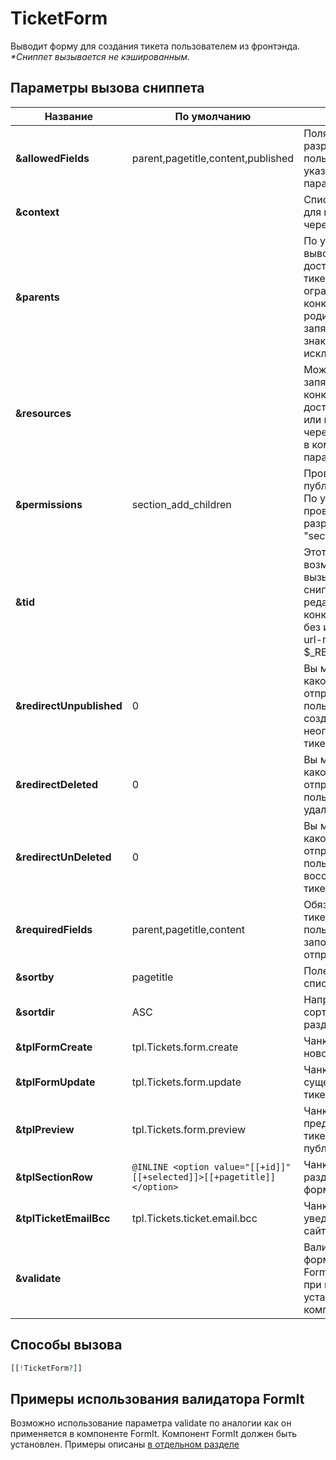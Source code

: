 # TicketForm

Выводит форму для создания тикета пользователем из фронтэнда.
*\*Сниппет вызывается не кэшированным.*

## Параметры вызова сниппета

| Название                 | По умолчанию                                                            | Описание                                                                                                                                    |
| ------------------------ | ----------------------------------------------------------------------- | ------------------------------------------------------------------------------------------------------------------------------------------- |
| **&allowedFields**       | parent,pagetitle,content,published                                      | Поля тикета, которые разрешено заполнять пользователю. Можно указывать имена ТВ параметров.                                                 |
| **&context**             |                                                                         | Список контекстов для поиска секций, через запятую.                                                                                         |
| **&parents**             |                                                                         | По умолчанию выводятся все доступные разделы тикетов, но вы можете ограничить их, указав конкретных родителей через запятую. Указав через знак минус "-" можно исключить родителя                |
| **&resources**             |                                                                         | Можно точечно через запятую указать конкретные разделы, доступные в списке или исключить их через знак минус "-" в комбинации с параметром parents                |
| **&permissions**         | section_add_children                                                    | Проверка прав на публикацию в раздел. По умолачанию проверяется разрешение "section_add_children".                                          |
| **&tid**                 |                                                                         | Этот параметр дает возможность вызывать через сниппет редактирование конкретного тикета без использования url-параметра  $_REQUEST['tid'] . |
| **&redirectUnpublished** | 0                                                                       | Вы можете указать, на какой документ отправлять пользователя при создании неопубликованного тикета.                                         |
| **&redirectDeleted**     | 0                                                                       | Вы можете указать, на какой документ отправлять пользователя при удалении тикета.                                                           |
| **&redirectUnDeleted**   | 0                                                                       | Вы можете указать, на какой документ отправлять пользователя при восстановлении тикета.                                                     |
| **&requiredFields**      | parent,pagetitle,content                                                | Обязательные поля тикета, которые пользователь должен заполнить для отправки формы.                                                         |
| **&sortby**              | pagetitle                                                               | Поле для сортировки списка разделов.                                                                                                        |
| **&sortdir**             | ASC                                                                     | Направление сортировки списка разделов.                                                                                                     |
| **&tplFormCreate**       | tpl.Tickets.form.create                                                 | Чанк для создания нового тикета                                                                                                             |
| **&tplFormUpdate**       | tpl.Tickets.form.update                                                 | Чанк для обновления существующего тикета                                                                                                    |
| **&tplPreview**          | tpl.Tickets.form.preview                                                | Чанк для предпросмотра тикета перед публикацией                                                                                             |
| **&tplSectionRow**       | `@INLINE <option value="[[+id]]" [[+selected]]>[[+pagetitle]]</option>` | Чанк для оформления раздела вопросов в форме                                                                                                |
| **&tplTicketEmailBcc**   | tpl.Tickets.ticket.email.bcc                                            | Чанк для уведомления админов сайта о новом тикете.                                                                                          |
| **&validate**            |                                                                         | Валидация полей формы по правилам FormIt (используется при наличии установленного компонента FormIt)                                        |

## Способы вызова

```php
[[!TicketForm?]]
```

## Примеры использования валидатора FormIt

Возможно использование параметра validate по аналогии как он применяется в компоненте FormIt. Компонент FormIt должен быть установлен.
Примеры описаны [в отдельном разделе][1]

[1]: /components/15_Tickets/05_TicketFormIt.md
